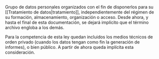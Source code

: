 Grupo de datos personales organizados con el fin de disponerlos para su [[Tratamiento de datos|tratamiento]], independientemente del régimen de su formación, almacenamiento, organización o acceso. Desde ahora, y hasta el final de esta documentación, se dejará implícito que el término archivo engloba a los demás.

Para la competencia de esta ley quedan incluidos los medios técnicos de orden privado (cuando los datos tengan como fin la generación de informes), o bien público. A partir de ahora queda implícita esta consideración.